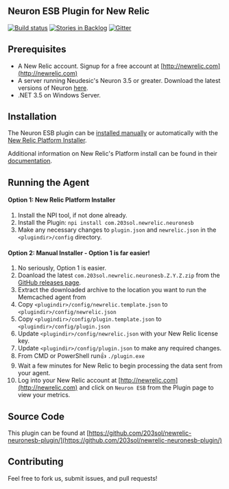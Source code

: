 ## Neuron ESB Plugin for New Relic

[![Build status](https://ci.appveyor.com/api/projects/status/j9r0spoh9w62jc9m?svg=true)](https://ci.appveyor.com/project/brentpabst/newrelic-neuronesb-plugin)
[![Stories in Backlog](https://badge.waffle.io/203sol/newrelic-neuronesb-plugin.svg?label=backlog&title=Backlog)](http://waffle.io/203sol/newrelic-neuronesb-plugin)
[![Gitter](https://badges.gitter.im/203sol/newrelic-neuronesb-plugin.svg)](https://gitter.im/203sol/newrelic-neuronesb-plugin?utm_source=badge&utm_medium=badge&utm_campaign=pr-badge)

Prerequisites
-------------
- A New Relic account. Signup for a free account at [http://newrelic.com](http://newrelic.com)
- A server running Neudesic's Neuron 3.5 or greater. Download the latest versions of Neuron [here](http://www.neuronesb.com/product/download).
- .NET 3.5 on Windows Server.

Installation
-------------

The Neuron ESB plugin can be [installed manually](#running-the-agent) or automatically with the [New Relic Platform Installer](#npi).

Additional information on New Relic's Platform install can be found in their [documentation](https://discuss.newrelic.com/t/getting-started-with-the-platform-installer/842).

Running the Agent
-----------------

#### <a name="npi">Option 1: New Relic Platform Installer</a>

1. Install the NPI tool, if not done already.
2. Install the Plugin: `npi install com.203sol.newrelic.neuronesb`
3. Make any necessary changes to `plugin.json` and `newrelic.json` in the `<plugindir>/config` directory.


#### <a name="running-the-agent">Option 2: Manual Installer - Option 1 is far easier!</a>

1. No seriously, Option 1 is easier.
2. Doanload the latest `com.203sol.newrelic.neuronesb.Z.Y.Z.zip` from the [GitHub releases page](https://github.com/203sol/newrelic-neuronesb-plugin/releases).
3. Extract the downloaded archive to the location you want to run the Memcached agent from
4. Copy `<plugindir>/config/newrelic.template.json` to `<plugindir>/config/newrelic.json`
5. Copy `<plugindir>/config/plugin.template.json` to `<plugindir>/config/plugin.json`
6. Update `<plugindir>/config/newrelic.json` with your New Relic license key.
7. Update `<plugindir>/config/plugin.json` to make any required changes.
8. From CMD or PowerShell run:+1: `./plugin.exe`
9. Wait a few minutes for New Relic to begin processing the data sent from your agent.
10. Log into your New Relic account at [http://newrelic.com](http://newrelic.com) and click on `Neuron ESB` from the Plugin page to view your metrics.

Source Code
-----------

This plugin can be found at [https://github.com/203sol/newrelic-neuronesb-plugin/](https://github.com/203sol/newrelic-neuronesb-plugin/)

Contributing
-----------

Feel free to fork us, submit issues, and pull requests!